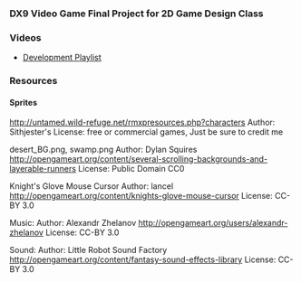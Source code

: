 ### DX9 Video Game Final Project for 2D Game Design Class ###

### Videos ###

* [Development Playlist](https://www.youtube.com/playlist?list=PLbmg72H4rIbyWMkN8sMWbOEkuttMtBfwX)

### Resources ###
#### Sprites ####

http://untamed.wild-refuge.net/rmxpresources.php?characters
Author: Sithjester's
License: free or commercial games, Just be sure to credit me

desert_BG.png, swamp.png
Author: Dylan Squires 
http://opengameart.org/content/several-scrolling-backgrounds-and-layerable-runners
License: Public Domain CC0

Knight's Glove Mouse Cursor
Author: lancel
http://opengameart.org/content/knights-glove-mouse-cursor
License: CC-BY 3.0

Music:
Author: Alexandr Zhelanov
http://opengameart.org/users/alexandr-zhelanov
License: CC-BY 3.0

Sound:
Author: Little Robot Sound Factory
http://opengameart.org/content/fantasy-sound-effects-library
License: CC-BY 3.0